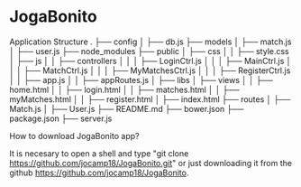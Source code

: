 # JogaBonito

Application Structure
.
├── config
│   ├── db.js
├── models
│ 	 ├── match.js
│   ├── user.js
├── node_modules
├── public
│   ├── css
│   │   ├── style.css
│   ├── js
│   │   ├── controllers
│   │   │   ├── LoginCtrl.js
│   │   │   ├── MainCtrl.js
│   │   │   ├── MatchCtrl.js
│   │   │   ├── MyMatchesCtrl.js
│   │   │   ├── RegisterCtrl.js
│   │   ├── app.js
│   │   ├── appRoutes.js
│   ├── libs
│   ├── views
│   │   ├── home.html
│   │   ├── login.html
│   │   ├── matches.html
│   │   ├── myMatches.html
│   │   ├── register.html
│   ├── index.html
├── routes
│   ├── Match.js
│   ├── User.js
├── README.md
├── bower.json
├── package.json
├── server.js 

How to download JogaBonito app?

It is necesary to open a shell and type "git clone https://github.com/jocamp18/JogaBonito.git" or just downloading it from the github https://github.com/jocamp18/JogaBonito.



